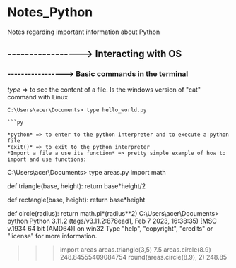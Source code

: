 # Notes_Python
Notes regarding important information about Python


## -----------------> Interacting with OS

### -----------------> Basic commands in the terminal

*type* => to see the content of a file. Is the windows version of "cat" command with Linux
```
C:\Users\acer\Documents> type hello_world.py

```py

*python* => to enter to the python interpreter and to execute a python file
*exit()* => to exit to the python interpreter
*Import a file a use its function* => pretty simple example of how to import and use functions:

```
C:\Users\acer\Documents> type areas.py
import math

def triangle(base, height):
    return base*height/2

def rectangle(base, height):
    return base*height

def circle(radius):
    return math.pi*(radius**2)
C:\Users\acer\Documents> python
Python 3.11.2 (tags/v3.11.2:878ead1, Feb  7 2023, 16:38:35) [MSC v.1934 64 bit (AMD64)] on win32
Type "help", "copyright", "credits" or "license" for more information.
>>> import areas
>>> areas.triangle(3,5)
7.5
>>> areas.circle(8.9)
248.84555409084754
>>> round(areas.circle(8.9), 2)
248.85
```py
